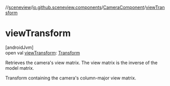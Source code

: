 //[sceneview](../../../index.md)/[io.github.sceneview.components](../index.md)/[CameraComponent](index.md)/[viewTransform](view-transform.md)

# viewTransform

[androidJvm]\
open val [viewTransform](view-transform.md): [Transform](../../io.github.sceneview.math/index.md#1875660684%2FClasslikes%2F-1571379623)

Retrieves the camera's view matrix. The view matrix is the inverse of the model matrix.

Transform containing the camera's column-major view matrix.

